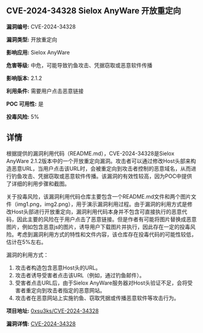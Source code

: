 ## CVE-2024-34328 Sielox AnyWare 开放重定向

**漏洞编号:** CVE-2024-34328

**漏洞类型:** 开放重定向

**影响应用:** Sielox AnyWare

**危害等级:** 中危，可能导致钓鱼攻击、凭据窃取或恶意软件传播

**影响版本:** 2.1.2

**利用条件:** 需要用户点击恶意链接

**POC 可用性:** 是

**投毒风险:** 5%

## 详情

根据提供的漏洞利用代码（README.md），CVE-2024-34328是Sielox AnyWare 2.1.2版本中的一个开放重定向漏洞。攻击者可以通过修改Host头部来构造恶意URL，当用户点击该URL时，会被重定向到攻击者控制的恶意域名，从而进行钓鱼攻击、凭据窃取或恶意软件传播。该漏洞的有效性较高，因为POC中提供了详细的利用步骤和截图。

关于投毒风险，该漏洞利用代码仓库主要包含一个README.md文件和两个图片文件（img1.png，img2.png），用于演示漏洞利用过程。由于漏洞的利用方式是修改Host头部进行开放重定向，漏洞利用代码本身并不包含可直接执行的恶意代码，因此主要的风险在于用户点击了恶意链接。但是作者有可能将图片替换成恶意图片，例如包含恶意js的图片，诱导用户下载图片并执行，因此存在一定的投毒风险。考虑到漏洞利用方式的特性和文件内容，该仓库存在投毒代码的可能性较低，估计在5%左右。

漏洞的利用方式：
1.  攻击者构造包含恶意Host头的URL。
2.  攻击者诱导受害者点击该URL（例如，通过钓鱼邮件）。
3.  受害者点击URL后，由于Sielox AnyWare服务器对Host头验证不足，会将受害者重定向到攻击者指定的恶意网站。
4.  攻击者在恶意网站上实施钓鱼、窃取凭据或传播恶意软件等攻击行为。

**项目地址:** [0xsu3ks/CVE-2024-34328](https://github.com/0xsu3ks/CVE-2024-34328)

**漏洞详情:** [CVE-2024-34328](https://nvd.nist.gov/vuln/detail/CVE-2024-34328)
